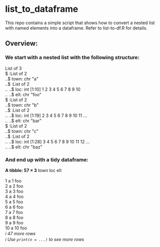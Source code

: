 # list_to_dataframe
This repo contains a simple script that shows how to convert a nested list with named elements into a dataframe.
Refer to list-to-df.R for details.

## Overview:

### We start with a nested list with the following structure:

List of 3  
 $ :List of 2  
  ..$ town: chr "a"  
  ..$     :List of 2  
  .. ..$ loc: int [1:10] 1 2 3 4 5 6 7 8 9 10  
  .. ..$ elt: chr "foo"  
 $ :List of 2  
  ..$ town: chr "b"  
  ..$     :List of 2  
  .. ..$ loc: int [1:19] 2 3 4 5 6 7 8 9 10 11 ...  
  .. ..$ elt: chr "bar"  
 $ :List of 2  
  ..$ town: chr "c"  
  ..$     :List of 2  
  .. ..$ loc: int [1:28] 3 4 5 6 7 8 9 10 11 12 ...  
  .. ..$ elt: chr "baz"  

### And end up with a tidy dataframe:

**A tibble: 57 × 3**
   town  loc   elt  
   <chr> <chr> <chr>  
 1 a     1     foo  
 2 a     2     foo  
 3 a     3     foo  
 4 a     4     foo  
 5 a     5     foo  
 6 a     6     foo  
 7 a     7     foo  
 8 a     8     foo  
 9 a     9     foo  
10 a     10    foo  
*ℹ 47 more rows*  
*ℹ Use `print(n = ...)` to see more rows*  

